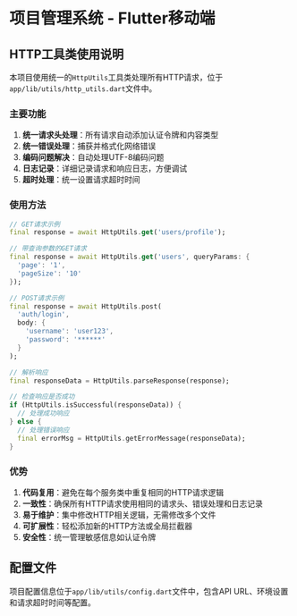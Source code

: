 # 项目管理系统 - Flutter移动端

## HTTP工具类使用说明

本项目使用统一的`HttpUtils`工具类处理所有HTTP请求，位于`app/lib/utils/http_utils.dart`文件中。

### 主要功能

1. **统一请求头处理**：所有请求自动添加认证令牌和内容类型
2. **统一错误处理**：捕获并格式化网络错误
3. **编码问题解决**：自动处理UTF-8编码问题
4. **日志记录**：详细记录请求和响应日志，方便调试
5. **超时处理**：统一设置请求超时时间

### 使用方法

```dart
// GET请求示例
final response = await HttpUtils.get('users/profile');

// 带查询参数的GET请求
final response = await HttpUtils.get('users', queryParams: {
  'page': '1',
  'pageSize': '10'
});

// POST请求示例
final response = await HttpUtils.post(
  'auth/login',
  body: {
    'username': 'user123',
    'password': '******'
  }
);

// 解析响应
final responseData = HttpUtils.parseResponse(response);

// 检查响应是否成功
if (HttpUtils.isSuccessful(responseData)) {
  // 处理成功响应
} else {
  // 处理错误响应
  final errorMsg = HttpUtils.getErrorMessage(responseData);
}
```

### 优势

1. **代码复用**：避免在每个服务类中重复相同的HTTP请求逻辑
2. **一致性**：确保所有HTTP请求使用相同的请求头、错误处理和日志记录
3. **易于维护**：集中修改HTTP相关逻辑，无需修改多个文件
4. **可扩展性**：轻松添加新的HTTP方法或全局拦截器
5. **安全性**：统一管理敏感信息如认证令牌

## 配置文件

项目配置信息位于`app/lib/utils/config.dart`文件中，包含API URL、环境设置和请求超时时间等配置。 